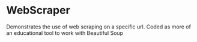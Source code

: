 # WebScraper
Demonstrates the use of web scraping on a specific url.  Coded as more of an educational tool to work with Beautiful Soup
